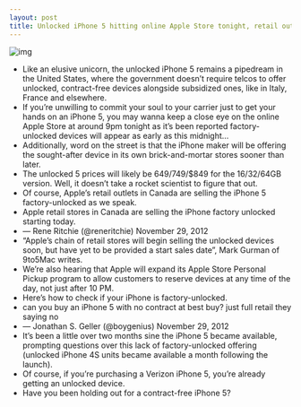 ```yaml
---
layout: post
title: Unlocked iPhone 5 hitting online Apple Store tonight, retail outlets to follow soon?
---
```

![img](http://media.idownloadblog.com/wp-content/uploads/2012/10/iPhone-5-three-up-profile-front-back-black-and-white.jpg)
* Like an elusive unicorn, the unlocked iPhone 5 remains a pipedream in the United States, where the government doesn’t require telcos to offer unlocked, contract-free devices alongside subsidized ones, like in Italy, France and elsewhere.
* If you’re unwilling to commit your soul to your carrier just to get your hands on an iPhone 5, you may wanna keep a close eye on the online Apple Store at around 9pm tonight as it’s been reported factory-unlocked devices will appear as early as this midnight…
* Additionally, word on the street is that the iPhone maker will be offering the sought-after device in its own brick-and-mortar stores sooner than later.
* The unlocked 5 prices will likely be $649/$749/$849 for the 16/32/64GB version. Well, it doesn’t take a rocket scientist to figure that out.
* Of course, Apple’s retail outlets in Canada are selling the iPhone 5 factory-unlocked as we speak.
* Apple retail stores in Canada are selling the iPhone factory unlocked starting today.
* — Rene Ritchie (@reneritchie) November 29, 2012
* “Apple’s chain of retail stores will begin selling the unlocked devices soon, but have yet to be provided a start sales date”, Mark Gurman of 9to5Mac writes.
* We’re also hearing that Apple will expand its Apple Store Personal Pickup program to allow customers to reserve devices at any time of the day, not just after 10 PM.
* Here’s how to check if your iPhone is factory-unlocked.
* can you buy an iPhone 5 with no contract at best buy? just full retail they saying no
* — Jonathan S. Geller (@boygenius) November 29, 2012
* It’s been a little over two months sine the iPhone 5 became available, prompting questions over this lack of factory-unlocked offering (unlocked iPhone 4S units became available a month following the launch).
* Of course, if you’re purchasing a Verizon iPhone 5, you’re already getting an unlocked device.
* Have you been holding out for a contract-free iPhone 5?

